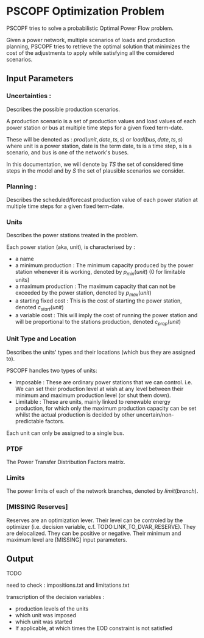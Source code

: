 # PSCOPF Optimization Problem

PSCOPF tries to solve a probabilistic Optimal Power Flow problem.

Given a power network, multiple scenarios of loads and production planning,
 PSCOPF tries to retrieve the optimal solution that minimizes the cost of the
 adjustments to apply while satisfying all the considered scenarios.

## Input Parameters

### Uncertainties :

Describes the possible production scenarios.

A production scenario is a set of production values and load values
of each power station or bus
at multiple time steps
for a given fixed term-date.

These will be denoted as : $prod(unit, date, ts, s)$ or $load(bus, date, ts, s)$ where
 unit is a power station,
 date is the term date,
 ts is a time step,
 s is a scenario,
 and bus is one of the network's buses.

In this documentation, we will denote by $TS$ the set of considered time steps in the model
and by $S$ the set of plausible scenarios we consider.

### Planning :

Describes the scheduled/forecast production value
 of each power station
 at multiple time steps
 for a given fixed term-date.

### Units

Describes the power stations treated in the problem.

Each power station (aka, unit), is characterised by :
- a name
- a minimum production :
    The minimum capacity produced by the power station whenever it is working,
    denoted by $p_{min}(unit)$ (0 for limitable units)
- a maximum production :
    The maximum capacity that can not be exceeded by the power station,
    denoted by $p_{max}(unit)$
- a starting fixed cost :
    This is the cost of starting the power station,
    denoted $c_{start}(unit)$
- a variable cost :
    This will imply the cost of running the power station and will be proportional to the stations production,
    denoted $c_{prop}(unit)$

### Unit Type and Location

Describes the units' types and their locations (which bus they are assigned to).

PSCOPF handles two types of units:
- Imposable :
    These are ordinary power stations that we can control.
    i.e. We can set their production level at wish at any level between their minimum and maximum production level (or shut them down).
- Limitable :
    These are units, mainly linked to renewable energy production,
    for which only the maximum production capacity can be set
    whilst the actual production is decided by other uncertain/non-predictable factors.

Each unit can only be assigned to a single bus.

### PTDF

The Power Transfer Distribution Factors matrix.

### Limits

The power limits of each of the network branches, denoted by $limit(branch)$.

### [MISSING Reserves]

Reserves are an optimization lever.
Their level can be controled by the optimizer (i.e. decision variable, c.f. TODO:LINK_TO_DVAR_RESERVE).
They are delocalized. They can be positive or negative.
Their minimum and maximum level are [MISSING] input parameters.


## Output

TODO

need to check : impositions.txt and limitations.txt

transcription of the decision variables :
- production levels of the units
- which unit was imposed
- which unit was started
- If applicable, at which times the EOD constraint is not satisfied

